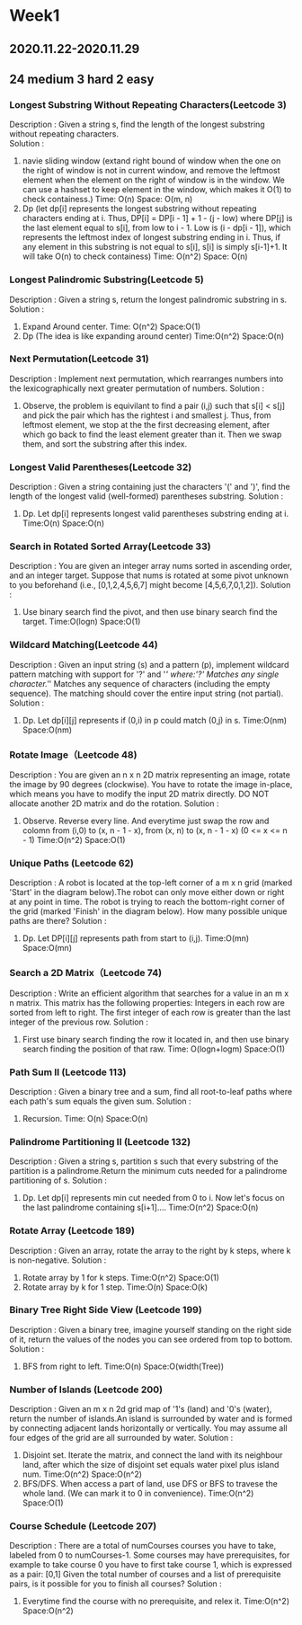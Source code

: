 # Week1
## 2020.11.22-2020.11.29
## 24 medium 3 hard 2 easy

### Longest Substring Without Repeating Characters(Leetcode 3)
Description : Given a string s, find the length of the longest substring without repeating characters.  
Solution :    
1. navie sliding window (extand right bound of window when the one on the right of window is not in current window, and remove the leftmost element when
the element on the right of window is in the window. We can use a hashset to keep element in the window, which makes it O(1) to check containess.) Time: O(n) Space: O(m, n)  
2. Dp (let dp[i] represents the longest substring without repeating characters ending at i. Thus, DP[i] = DP[i - 1] + 1 - (j - low) where DP[j] is the last element equal to s[i], from low to i - 1. Low is (i - dp[i - 1]), which represents the leftmost index of longest substring ending in i. Thus, if any element in this substring is not equal to s[i], s[i]
is simply s[i-1]+1. It will take O(n) to check containess) Time: O(n^2) Space: O(n)

### Longest Palindromic Substring(Leetcode 5)
Description : Given a string s, return the longest palindromic substring in s.
Solution :
1. Expand Around center. Time: O(n^2) Space:O(1)
2. Dp (The idea is like expanding around center) Time:O(n^2) Space:O(n)

### Next Permutation(Leetcode 31)
Description : Implement next permutation, which rearranges numbers into the lexicographically next greater permutation of numbers.
Solution :
1. Observe, the problem is equivilant to find a pair (i,j) such that s[i] < s[j] and pick the pair which has the rightest i and smallest j. Thus, from leftmost element, we stop at the the first decreasing element, after which go back to find the least element greater than it. Then we swap them, and sort the substring after this index.

### Longest Valid Parentheses(Leetcode 32)
Description : Given a string containing just the characters '(' and ')', find the length of the longest valid (well-formed) parentheses substring.
Solution :
1. Dp. Let dp[i] represents longest valid parentheses substring ending at i. Time:O(n) Space:O(n)

### Search in Rotated Sorted Array(Leetcode 33)
Description : You are given an integer array nums sorted in ascending order, and an integer target. Suppose that nums is rotated at some pivot unknown to you beforehand (i.e., [0,1,2,4,5,6,7] might become [4,5,6,7,0,1,2]).
Solution :
1. Use binary search find the pivot, and then use binary search find the target. Time:O(logn) Space:O(1)

### Wildcard Matching(Leetcode 44)
Description : Given an input string (s) and a pattern (p), implement wildcard pattern matching with support for '?' and '*' where:'?' Matches any single character.'*' Matches any sequence of characters (including the empty sequence). The matching should cover the entire input string (not partial).
Solution :
1. Dp. Let dp[i][j] represents if (0,i) in p could match (0,j) in s. Time:O(nm) Space:O(nm)

### Rotate Image（Leetcode 48)
Description : You are given an n x n 2D matrix representing an image, rotate the image by 90 degrees (clockwise). You have to rotate the image in-place, which means you have to modify the input 2D matrix directly. DO NOT allocate another 2D matrix and do the rotation.
Solution :
1. Observe. Reverse every line. And everytime just swap the row and colomn from (i,0) to (x, n - 1 - x), from (x, n) to (x, n - 1 - x) (0 <= x <= n - 1) Time:O(n^2) Space:O(1)

### Unique Paths (Leetcode 62)
Description : A robot is located at the top-left corner of a m x n grid (marked 'Start' in the diagram below).The robot can only move either down or right at any point in time. The robot is trying to reach the bottom-right corner of the grid (marked 'Finish' in the diagram below).
How many possible unique paths are there?
Solution :
1. Dp. Let DP[i][j] represents path from start to (i,j). Time:O(mn) Space:O(mn)

### Search a 2D Matrix（Leetcode 74)
Description : Write an efficient algorithm that searches for a value in an m x n matrix. This matrix has the following properties:
Integers in each row are sorted from left to right. The first integer of each row is greater than the last integer of the previous row.
Solution :
1. First use binary search finding the row it located in, and then use binary search finding the position of that raw. Time: O(logn+logm) Space:O(1)

### Path Sum II (Leetcode 113)
Description : Given a binary tree and a sum, find all root-to-leaf paths where each path's sum equals the given sum.
Solution :
1. Recursion. Time: O(n) Space:O(n)

### Palindrome Partitioning II (Leetcode 132)
Description : Given a string s, partition s such that every substring of the partition is a palindrome.Return the minimum cuts needed for a palindrome partitioning of s.
Solution :
1. Dp. Let dp[i] represents min cut needed from 0 to i. Now let's focus on the last palindrome containing s[i+1].... Time:O(n^2) Space:O(n)

### Rotate Array (Leetcode 189)
Description : Given an array, rotate the array to the right by k steps, where k is non-negative.
Solution :
1. Rotate array by 1 for k steps. Time:O(n^2) Space:O(1)
2. Rotate array by k for 1 step. Time:O(n) Space:O(k)

### Binary Tree Right Side View (Leetcode 199)
Description : Given a binary tree, imagine yourself standing on the right side of it, return the values of the nodes you can see ordered from top to bottom.
Solution :
1. BFS from right to left. Time:O(n) Space:O(width(Tree))

### Number of Islands (Leetcode 200)
Description : Given an m x n 2d grid map of '1's (land) and '0's (water), return the number of islands.An island is surrounded by water and is formed by connecting adjacent lands horizontally or vertically. You may assume all four edges of the grid are all surrounded by water.
Solution :
1. Disjoint set. Iterate the matrix, and connect the land with its neighbour land, after which the size of disjoint set equals water pixel plus island num. Time:O(n^2) Space:O(n^2)
2. BFS/DFS. When access a part of land, use DFS or BFS to travese the whole land. (We can mark it to 0 in convenience). Time:O(n^2) Space:O(1)

### Course Schedule (Leetcode 207)
Description : There are a total of numCourses courses you have to take, labeled from 0 to numCourses-1. Some courses may have prerequisites, for example to take course 0 you have to first take course 1, which is expressed as a pair: [0,1] Given the total number of courses and a list of prerequisite pairs, is it possible for you to finish all courses?
Solution :
1. Everytime find the course with no prerequisite, and relex it. Time:O(n^2) Space:O(n^2)

### 
